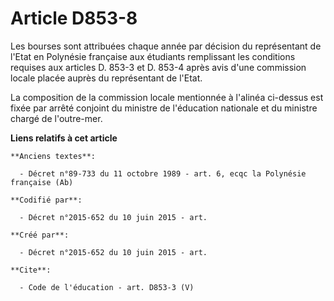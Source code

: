 # Article D853-8

Les bourses sont attribuées chaque année par décision du représentant de l'Etat en Polynésie française aux étudiants
remplissant les conditions requises aux articles D. 853-3 et D. 853-4 après avis d'une commission locale placée auprès du
représentant de l'Etat. 

La composition de la commission locale mentionnée à l'alinéa ci-dessus est fixée par arrêté conjoint du ministre de
l'éducation nationale et du ministre chargé de l'outre-mer.

**Liens relatifs à cet article**

	**Anciens textes**:

	  - Décret n°89-733 du 11 octobre 1989 - art. 6, ecqc la Polynésie française (Ab)

	**Codifié par**:

	  - Décret n°2015-652 du 10 juin 2015 - art.

	**Créé par**:

	  - Décret n°2015-652 du 10 juin 2015 - art.

	**Cite**:

	  - Code de l'éducation - art. D853-3 (V)
